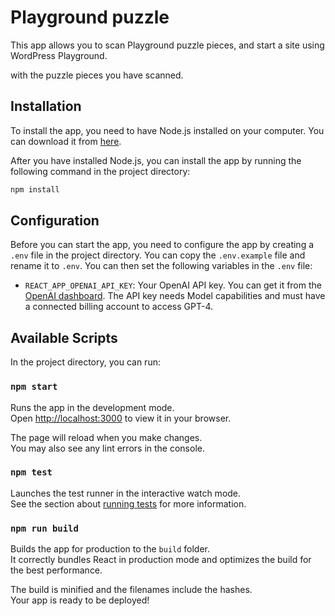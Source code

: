 # Playground puzzle

This app allows you to scan Playground puzzle pieces, and start a site using WordPress Playground.

with the puzzle pieces you have scanned.

## Installation

To install the app, you need to have Node.js installed on your computer. You can download it from [here](https://nodejs.org/).

After you have installed Node.js, you can install the app by running the following command in the project directory:

```bash
npm install
```

## Configuration

Before you can start the app, you need to configure the app by creating a `.env` file in the project directory. You can copy the `.env.example` file and rename it to `.env`. You can then set the following variables in the `.env` file:

- `REACT_APP_OPENAI_API_KEY`: Your OpenAI API key. You can get it from the [OpenAI dashboard](https://platform.openai.com/api-keys). The API key needs Model capabilities and must have a connected billing account to access GPT-4.

## Available Scripts

In the project directory, you can run:

### `npm start`

Runs the app in the development mode.\
Open [http://localhost:3000](http://localhost:3000) to view it in your browser.

The page will reload when you make changes.\
You may also see any lint errors in the console.

### `npm test`

Launches the test runner in the interactive watch mode.\
See the section about [running tests](https://facebook.github.io/create-react-app/docs/running-tests) for more information.

### `npm run build`

Builds the app for production to the `build` folder.\
It correctly bundles React in production mode and optimizes the build for the best performance.

The build is minified and the filenames include the hashes.\
Your app is ready to be deployed!

